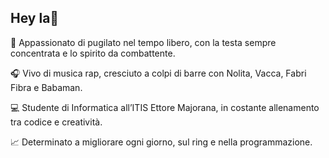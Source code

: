 ## Hey la👋

👊 Appassionato di pugilato nel tempo libero, con la testa sempre concentrata e lo spirito da combattente.


🎧 Vivo di musica rap, cresciuto a colpi di barre con Nolita, Vacca, Fabri Fibra e Babaman.


💻 Studente di Informatica all’ITIS Ettore Majorana, in costante allenamento tra codice e creatività.


📈 Determinato a migliorare ogni giorno, sul ring e nella programmazione.
